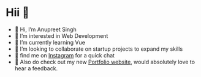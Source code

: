 # Hii 🍇
- 👋 Hi, I’m Anupreet Singh
- 👀 I’m interested in Web Development
- 🌱 I’m currently learning Vue
- 💞️ I’m looking to collaborate on startup projects to expand my skills
- 📸 find me on [Instagram](https://www.instagram.com/realanupreet/) for a quick chat
- 🥳 Also do check out my new [Portfolio website](https://realanupreet.github.io/), would absolutely love to hear a feedback. 
<!---
realanupreet/realanupreet is a ✨ special ✨ repository because its `README.md` (this file) appears on your GitHub profile.
You can click the Preview link to take a look at your changes.
--->
